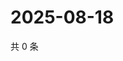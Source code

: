 # 2025-08-18

共 0 条

<!-- BEGIN ZHIHUVIDEO -->
<!-- 最后更新时间 Mon Aug 18 2025 04:12:40 GMT+0800 (China Standard Time) -->

<!-- END ZHIHUVIDEO -->
